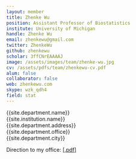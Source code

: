 ```yaml
---
layout: member
title: Zhenke Wu
position: Assistant Professor of Biostatistics
institute: University of Michigan
handle: Zhenke Wu
email: zhenkewu@gmail.com
twitter: ZhenkeWu
github: zhenkewu
scholar: 3ffCNrEAAAAJ
image: /assets/images/team/zhenke-wu.jpg
cv: /assets/pdfs/team/zhenkewu-cv.pdf
alum: false
collaborator: false
web: zhenkewu.com
skype: wzk_qdh4
field: stat
---
```


{{site.department.name}}<br>
{{site.institution.name}}<br>
{{site.department.address}}<br>
{{site.department.office}}<br>
{{site.department.city}}

Direction to my office: [[.pdf]](assets/pdfs/team/zhenkewu-office.pdf)

